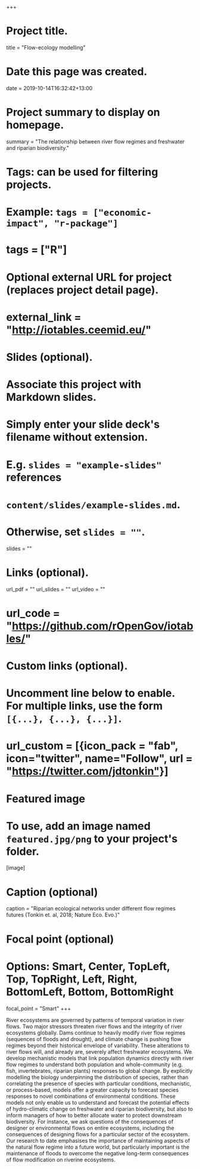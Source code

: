 +++
# Project title.
title = "Flow-ecology modelling"

# Date this page was created.
date = 2019-10-14T16:32:42+13:00

# Project summary to display on homepage.
summary = "The relationship between river flow regimes and freshwater and riparian biodiversity."

# Tags: can be used for filtering projects.
# Example: `tags = ["economic-impact", "r-package"]`
# tags = ["R"]

# Optional external URL for project (replaces project detail page).
# external_link = "http://iotables.ceemid.eu/"

# Slides (optional).
#   Associate this project with Markdown slides.
#   Simply enter your slide deck's filename without extension.
#   E.g. `slides = "example-slides"` references 
#   `content/slides/example-slides.md`.
#   Otherwise, set `slides = ""`.
slides = ""

# Links (optional).
url_pdf = ""
url_slides = ""
url_video = ""
# url_code = "https://github.com/rOpenGov/iotables/"

# Custom links (optional).
#   Uncomment line below to enable. For multiple links, use the form `[{...}, {...}, {...}]`.
# url_custom = [{icon_pack = "fab", icon="twitter", name="Follow", url = "https://twitter.com/jdtonkin"}]

# Featured image
# To use, add an image named `featured.jpg/png` to your project's folder. 
[image]
  # Caption (optional)
  caption = "Riparian ecological networks under different flow regimes futures (Tonkin et. al, 2018; Nature Eco. Evo.)"
  
  # Focal point (optional)
  # Options: Smart, Center, TopLeft, Top, TopRight, Left, Right, BottomLeft, Bottom, BottomRight
  focal_point = "Smart"
+++

River ecosystems are governed by patterns of temporal variation in river flows. Two major stressors threaten river flows and the integrity of river ecosystems globally. Dams continue to heavily modify river flow regimes (sequences of floods and drought), and climate change is pushing flow regimes beyond their historical envelope of variability. These alterations to river flows will, and already are, severely affect freshwater ecosystems. We develop mechanistic models that link population dynamics directly with river flow regimes to understand both population and whole-community (e.g. fish, invertebrates, riparian plants) responses to global change. By explicitly modelling the biology underpinning the distribution of species, rather than correlating the presence of species with particular conditions, mechanistic, or process-based, models offer a greater capacity to forecast species responses to novel combinations of environmental conditions. These models not only enable us to understand and forecast the potential effects of hydro-climatic change on freshwater and riparian biodiversity, but also to inform managers of how to better allocate water to protect downstream biodiversity. For instance, we ask questions of the consequences of designer or environmental flows on entire ecosystems, including the consequences of designing flows for a particular sector of the ecosystem. Our research to date emphasises the importance of maintaining aspects of the natural flow regime into a future world, but particularly important is the maintenance of floods to overcome the negative long-term consequences of flow modification on riverine ecosystems.
